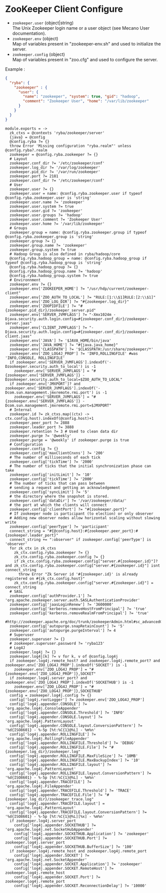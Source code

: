 
# ZooKeeper Client Configure

*   `zookeeper.user` (object|string)   
    The Unix Zookeeper login name or a user object (see Mecano User documentation).   
*   `zookeeper.env` (object)   
    Map of variables present in "zookeeper-env.sh" and used to initialize the server.   
*   `zookeeper.config` (object)   
    Map of variables present in "zoo.cfg" and used to configure the server.   

Example :

```json
{
  "ryba": {
    "zookeeper" : {
      "user": {
        "name": "zookeeper", "system": true, "gid": "hadoop",
        "comment": "Zookeeper User", "home": "/var/lib/zookeeper"
      }
    }
  }
}
```

    module.exports = ->
      zk_ctxs = @contexts 'ryba/zookeeper/server'
      {java} = @config
      @config.ryba ?= {}
      throw Error 'Missing configuration "ryba.realm"' unless @config.ryba?.realm
      zookeeper = @config.ryba.zookeeper ?= {}
      # Layout
      zookeeper.conf_dir ?= '/etc/zookeeper/conf'
      zookeeper.log_dir ?= '/var/log/zookeeper'
      zookeeper.pid_dir ?= '/var/run/zookeeper'
      zookeeper.port ?= 2181
      zookeeper.conf_dir ?= '/etc/zookeeper/conf'
      # User
      zookeeper.user ?= {}
      zookeeper.user = name: @config.ryba.zookeeper.user if typeof @config.ryba.zookeeper.user is 'string'
      zookeeper.user.name ?= 'zookeeper'
      zookeeper.user.system ?= true
      zookeeper.user.gid ?= 'zookeeper'
      zookeeper.user.groups ?= 'hadoop'
      zookeeper.user.comment ?= 'Zookeeper User'
      zookeeper.user.home ?= '/var/lib/zookeeper'
      # Groups
      zookeeper.group = name: @config.ryba.zookeeper.group if typeof @config.ryba.zookeeper.group is 'string'
      zookeeper.group ?= {}
      zookeeper.group.name ?= 'zookeeper'
      zookeeper.group.system ?= true
      # Hadoop Group is also defined in ryba/hadoop/core
      @config.ryba.hadoop_group = name: @config.ryba.hadoop_group if typeof @config.ryba.hadoop_group is 'string'
      @config.ryba.hadoop_group ?= {}
      @config.ryba.hadoop_group.name ?= 'hadoop'
      @config.ryba.hadoop_group.system ?= true
      # Environnment
      zookeeper.env ?= {}
      zookeeper.env['ZOOKEEPER_HOME'] ?= "/usr/hdp/current/zookeeper-client"
      zookeeper.env['ZOO_AUTH_TO_LOCAL'] ?= "RULE:[1:\\$1]RULE:[2:\\$1]"
      zookeeper.env['ZOO_LOG_DIR'] ?= "#{zookeeper.log_dir}"
      zookeeper.env['ZOOPIDFILE'] ?= "#{zookeeper.pid_dir}/zookeeper_server.pid"
      zookeeper.env['SERVER_JVMFLAGS'] ?= "-Xmx1024m -Djava.security.auth.login.config=#{zookeeper.conf_dir}/zookeeper-server.jaas"
      zookeeper.env['CLIENT_JVMFLAGS'] ?= "-Djava.security.auth.login.config=#{zookeeper.conf_dir}/zookeeper-client.jaas"
      zookeeper.env['JAVA'] ?= '$JAVA_HOME/bin/java'
      zookeeper.env['JAVA_HOME'] ?= "#{java.java_home}"
      zookeeper.env['CLASSPATH'] ?= '$CLASSPATH:/usr/share/zookeeper/*'
      zookeeper.env['ZOO_LOG4J_PROP'] ?= 'INFO,ROLLINGFILE' #was 'INFO,CONSOLE, ROLLINGFILE'
      if zookeeper.env['SERVER_JVMFLAGS'].indexOf('-Dzookeeper.security.auth_to_local') is -1
        zookeeper.env['SERVER_JVMFLAGS'] = "#{zookeeper.env['SERVER_JVMFLAGS']} -Dzookeeper.security.auth_to_local=$ZOO_AUTH_TO_LOCAL"
      if zookeeper.env['JMXPORT']? and zookeeper.env['SERVER_JVMFLAGS'].indexOf('-Dcom.sun.management.jmxremote.rmi.port') is -1
        zookeeper.env['SERVER_JVMFLAGS'] = "#{zookeeper.env['SERVER_JVMFLAGS']} -Dcom.sun.management.jmxremote.rmi.port=$JMXPORT"
      # Internal
      zookeeper.id ?= zk_ctxs.map((ctx) -> ctx.config.host).indexOf(@config.host)+1
      zookeeper.peer_port ?= 2888
      zookeeper.leader_port ?= 3888
      zookeeper.retention ?= 3 # Used to clean data dir
      zookeeper.purge ?= '@weekly'
      zookeeper.purge = '@weekly' if zookeeper.purge is true
      # Configuration
      zookeeper.config ?= {}
      zookeeper.config['maxClientCnxns'] ?= '200'
      # The number of milliseconds of each tick
      zookeeper.config['tickTime'] ?= '2000'
      # The number of ticks that the initial synchronization phase can take
      zookeeper.config['initLimit'] ?= '10'
      zookeeper.config['tickTime'] ?= '2000'
      # The number of ticks that can pass between
      # sending a request and getting an acknowledgement
      zookeeper.config['syncLimit'] ?= '5'
      # the directory where the snapshot is stored.
      zookeeper.config['dataDir'] ?= '/var/zookeeper/data/'
      # the port at which the clients will connect
      zookeeper.config['clientPort'] ?= "#{zookeeper.port}"
      # If zookeeper node is participant (to election) or only observer
      # Adding new observer nodes allow horizontal scaling without slowing write
      zookeeper.config['peerType'] ?= 'participant'
      connect_string = "#{@config.host}:#{zookeeper.peer_port}:#{zookeeper.leader_port}"
      connect_string += ":observer" if zookeeper.config['peerType'] is 'observer'
      for zk_ctx in zk_ctxs
        zk_ctx.config.ryba.zookeeper ?= {}
        zk_ctx.config.ryba.zookeeper.config ?= {}
        if zk_ctx.config.ryba.zookeeper.config["server.#{zookeeper.id}"]? and zk_ctx.config.ryba.zookeeper.config["server.#{zookeeper.id}"] isnt connect_string
          throw Error "Zk Server id '#{zookeeper.id}' is already registered on #{zk_ctx.config.host}"
        zk_ctx.config.ryba.zookeeper.config["server.#{zookeeper.id}"] = connect_string
      # SASL
      zookeeper.config['authProvider.1'] ?= 'org.apache.zookeeper.server.auth.SASLAuthenticationProvider'
      zookeeper.config['jaasLoginRenew'] ?= '3600000'
      zookeeper.config['kerberos.removeHostFromPrincipal'] ?= 'true'
      zookeeper.config['kerberos.removeRealmFromPrincipal'] ?= 'true'
      #http://zookeeper.apache.org/doc/trunk/zookeeperAdmin.html#sc_advancedConfiguration
      zookeeper.config['autopurge.snapRetainCount'] ?= '5'
      zookeeper.config['autopurge.purgeInterval'] ?= 4
      # Superuser
      zookeeper.superuser ?= {}
      # zookeeper.superuser.password ?= 'ryba123'
      # Log4J
      zookeeper.log4j ?= {}
      zookeeper.log4j[k] ?= v for k, v of @config.log4j
      if zookeeper.log4j.remote_host? and zookeeper.log4j.remote_port? and zookeeper.env['ZOO_LOG4J_PROP'].indexOf('SOCKET') is -1
        zookeeper.env['ZOO_LOG4J_PROP'] = "#{zookeeper.env['ZOO_LOG4J_PROP']},SOCKET"
      if zookeeper.log4j.server_port? and zookeeper.env['ZOO_LOG4J_PROP'].indexOf('SOCKETHUB') is -1
        zookeeper.env['ZOO_LOG4J_PROP'] = "#{zookeeper.env['ZOO_LOG4J_PROP']},SOCKETHUB"
      config = zookeeper.log4j.config ?= {}
      config['log4j.rootLogger'] ?= zookeeper.env['ZOO_LOG4J_PROP']
      config['log4j.appender.CONSOLE'] ?= 'org.apache.log4j.ConsoleAppender'
      config['log4j.appender.CONSOLE.Threshold'] ?= 'INFO'
      config['log4j.appender.CONSOLE.layout'] ?= 'org.apache.log4j.PatternLayout'
      config['log4j.appender.CONSOLE.layout.ConversionPattern'] ?= '%d{ISO8601} - %-5p [%t:%C{1}@%L] - %m%n'
      config['log4j.appender.ROLLINGFILE'] ?= 'org.apache.log4j.RollingFileAppender'
      config['log4j.appender.ROLLINGFILE.Threshold'] ?= 'DEBUG'
      config['log4j.appender.ROLLINGFILE.File'] ?= "#{zookeeper.log_dir}/zookeeper.log"
      config['log4j.appender.ROLLINGFILE.MaxFileSize'] ?= '10MB'
      config['log4j.appender.ROLLINGFILE.MaxBackupIndex'] ?= '10'
      config['log4j.appender.ROLLINGFILE.layout'] ?= 'org.apache.log4j.PatternLayout'
      config['log4j.appender.ROLLINGFILE.layout.ConversionPattern'] ?= '%d{ISO8601} - %-5p [%t:%C{1}@%L] - %m%n'
      config['log4j.appender.TRACEFILE'] ?= 'org.apache.log4j.FileAppender'
      config['log4j.appender.TRACEFILE.Threshold'] ?= 'TRACE'
      config['log4j.appender.TRACEFILE.File'] ?= "#{zookeeper.log_dir}/zookeeper_trace.log"
      config['log4j.appender.TRACEFILE.layout'] = 'org.apache.log4j.PatternLayout'
      config['log4j.appender.TRACEFILE.layout.ConversionPattern'] ?= '%d{ISO8601} - %-5p [%t:%C{1}@%L][%x] - %m%n'
      if zookeeper.log4j.server_port
        config['log4j.appender.SOCKETHUB'] ?= 'org.apache.log4j.net.SocketHubAppender'
        config['log4j.appender.SOCKETHUB.Application'] ?= 'zookeeper'
        config['log4j.appender.SOCKETHUB.Port'] ?= zookeeper.log4j.server_port
        config['log4j.appender.SOCKETHUB.BufferSize'] ?= '100'
      if zookeeper.log4j.remote_host and zookeeper.log4j.remote_port
        config['log4j.appender.SOCKET'] ?= 'org.apache.log4j.net.SocketAppender'
        config['log4j.appender.SOCKET.Application'] ?= 'zookeeper'
        config['log4j.appender.SOCKET.RemoteHost'] ?= zookeeper.log4j.remote_host
        config['log4j.appender.SOCKET.Port'] ?= zookeeper.log4j.remote_port
        config['log4j.appender.SOCKET.ReconnectionDelay'] ?= '10000'
